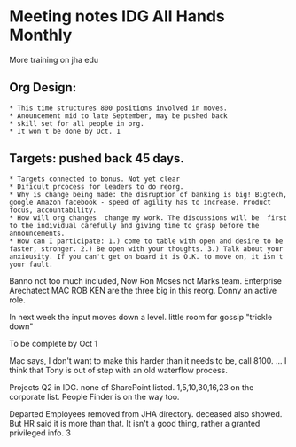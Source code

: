 # Meeting notes IDG All Hands Monthly

More training on jha edu

## Org Design:

    * This time structures 800 positions involved in moves.
    * Anouncement mid to late September, may be pushed back
    * skill set for all people in org.
    * It won't be done by Oct. 1

## Targets: pushed back 45 days.

    * Targets connected to bonus. Not yet clear
    * Dificult prcocess for leaders to do reorg.
    * Why is change being made: the disruption of banking is big! Bigtech, google Amazon facebook - speed of agility has to increase. Product focus, accountability.
    * How will org changes  change my work. The discussions will be  first to the individual carefully and giving time to grasp before the announcements.
    * How can I participate: 1.) come to table with open and desire to be faster, stronger. 2.) Be open with your thoughts. 3.) Talk about your anxiousity. If you can't get on board it is O.K. to move on, it isn't your fault.

Banno not too much included, Now Ron Moses not Marks team. Enterprise Arechatect MAC ROB KEN are the three big in this reorg. Donny an active role.

In next week the input moves down a level. little room for gossip "trickle down"

To be complete by Oct 1

Mac says, I don't want to make this harder than it needs to be, call 8100. ... I think that Tony is out of step with an old waterflow process.

Projects Q2 in IDG. none of SharePoint listed.
1,5,10,30,16,23 on the corporate list. People Finder is on the way too.

Departed Employees removed from JHA directory. deceased also showed. But HR said it is more than that. It isn't a good thing, rather a granted privileged info.   3